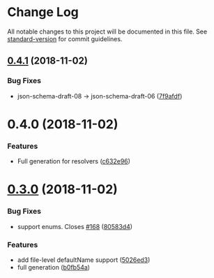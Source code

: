# Change Log

All notable changes to this project will be documented in this file. See [standard-version](https://github.com/conventional-changelog/standard-version) for commit guidelines.

<a name="0.4.1"></a>
## [0.4.1](https://github.com/prisma/graphqlgen/compare/v0.4.0...v0.4.1) (2018-11-02)


### Bug Fixes

* json-schema-draft-08 -> json-schema-draft-06 ([7f9afdf](https://github.com/prisma/graphqlgen/commit/7f9afdf))



<a name="0.4.0"></a>
# 0.4.0 (2018-11-02)


### Features

* Full generation for resolvers ([c632e96](https://github.com/prisma/graphqlgen/commit/c632e96))



<a name="0.3.0"></a>
# [0.3.0](https://github.com/prisma/graphqlgen/compare/v0.2.7...v0.3.0) (2018-11-02)


### Bug Fixes

* support enums. Closes [#168](https://github.com/prisma/graphqlgen/issues/168) ([80583d4](https://github.com/prisma/graphqlgen/commit/80583d4))


### Features

* add file-level defaultName support ([5026ed3](https://github.com/prisma/graphqlgen/commit/5026ed3))
* full generation ([b0fb54a](https://github.com/prisma/graphqlgen/commit/b0fb54a))

